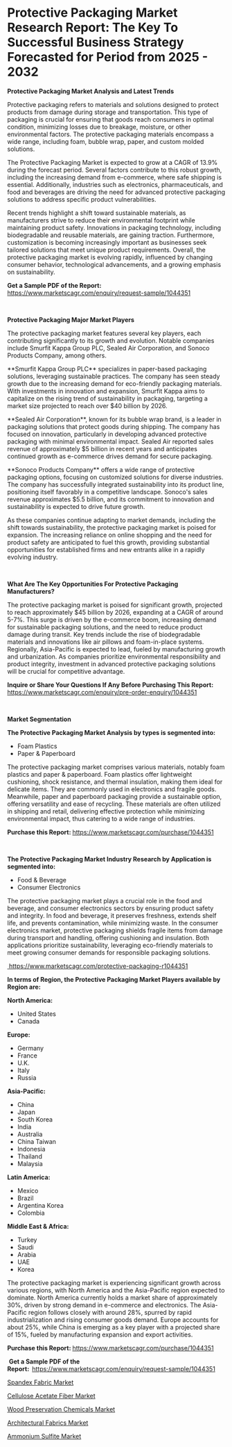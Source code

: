<p><h1>Protective Packaging Market Research Report: The Key To Successful Business Strategy Forecasted for Period from 2025 - 2032</h1></p><p><strong>Protective Packaging Market Analysis and Latest Trends</strong></p>
<p><p>Protective packaging refers to materials and solutions designed to protect products from damage during storage and transportation. This type of packaging is crucial for ensuring that goods reach consumers in optimal condition, minimizing losses due to breakage, moisture, or other environmental factors. The protective packaging materials encompass a wide range, including foam, bubble wrap, paper, and custom molded solutions.</p><p>The Protective Packaging Market is expected to grow at a CAGR of 13.9% during the forecast period. Several factors contribute to this robust growth, including the increasing demand from e-commerce, where safe shipping is essential. Additionally, industries such as electronics, pharmaceuticals, and food and beverages are driving the need for advanced protective packaging solutions to address specific product vulnerabilities.</p><p>Recent trends highlight a shift toward sustainable materials, as manufacturers strive to reduce their environmental footprint while maintaining product safety. Innovations in packaging technology, including biodegradable and reusable materials, are gaining traction. Furthermore, customization is becoming increasingly important as businesses seek tailored solutions that meet unique product requirements. Overall, the protective packaging market is evolving rapidly, influenced by changing consumer behavior, technological advancements, and a growing emphasis on sustainability.</p></p>
<p><strong>Get a Sample PDF of the Report:&nbsp;</strong> <a href="https://www.marketscagr.com/enquiry/request-sample/1044351?utm_campaign=1868&utm_medium=2&utm_source=Github&utm_content=ia&utm_term=31032025&utm_id=protective-packaging">https://www.marketscagr.com/enquiry/request-sample/1044351</a></p>
<p>&nbsp;</p>
<p><strong>Protective Packaging Major Market Players</strong></p>
<p><p>The protective packaging market features several key players, each contributing significantly to its growth and evolution. Notable companies include Smurfit Kappa Group PLC, Sealed Air Corporation, and Sonoco Products Company, among others.</p><p>**Smurfit Kappa Group PLC** specializes in paper-based packaging solutions, leveraging sustainable practices. The company has seen steady growth due to the increasing demand for eco-friendly packaging materials. With investments in innovation and expansion, Smurfit Kappa aims to capitalize on the rising trend of sustainability in packaging, targeting a market size projected to reach over $40 billion by 2026.</p><p>**Sealed Air Corporation**, known for its bubble wrap brand, is a leader in packaging solutions that protect goods during shipping. The company has focused on innovation, particularly in developing advanced protective packaging with minimal environmental impact. Sealed Air reported sales revenue of approximately $5 billion in recent years and anticipates continued growth as e-commerce drives demand for secure packaging.</p><p>**Sonoco Products Company** offers a wide range of protective packaging options, focusing on customized solutions for diverse industries. The company has successfully integrated sustainability into its product line, positioning itself favorably in a competitive landscape. Sonoco's sales revenue approximates $5.5 billion, and its commitment to innovation and sustainability is expected to drive future growth.</p><p>As these companies continue adapting to market demands, including the shift towards sustainability, the protective packaging market is poised for expansion. The increasing reliance on online shopping and the need for product safety are anticipated to fuel this growth, providing substantial opportunities for established firms and new entrants alike in a rapidly evolving industry.</p></p>
<p>&nbsp;</p>
<p><strong>What Are The Key Opportunities For Protective Packaging Manufacturers?</strong></p>
<p><p>The protective packaging market is poised for significant growth, projected to reach approximately $45 billion by 2026, expanding at a CAGR of around 5-7%. This surge is driven by the e-commerce boom, increasing demand for sustainable packaging solutions, and the need to reduce product damage during transit. Key trends include the rise of biodegradable materials and innovations like air pillows and foam-in-place systems. Regionally, Asia-Pacific is expected to lead, fueled by manufacturing growth and urbanization. As companies prioritize environmental responsibility and product integrity, investment in advanced protective packaging solutions will be crucial for competitive advantage.</p></p>
<p><strong>Inquire or Share Your Questions If Any Before Purchasing This Report:</strong> <a href="https://www.marketscagr.com/enquiry/pre-order-enquiry/1044351?utm_campaign=1868&utm_medium=2&utm_source=Github&utm_content=ia&utm_term=31032025&utm_id=protective-packaging">https://www.marketscagr.com/enquiry/pre-order-enquiry/1044351</a></p>
<p>&nbsp;</p>
<p><strong>Market Segmentation</strong></p>
<p><strong>The Protective Packaging Market Analysis by types is segmented into:</strong></p>
<p><ul><li>Foam Plastics</li><li>Paper & Paperboard</li></ul></p>
<p><p>The protective packaging market comprises various materials, notably foam plastics and paper & paperboard. Foam plastics offer lightweight cushioning, shock resistance, and thermal insulation, making them ideal for delicate items. They are commonly used in electronics and fragile goods. Meanwhile, paper and paperboard packaging provide a sustainable option, offering versatility and ease of recycling. These materials are often utilized in shipping and retail, delivering effective protection while minimizing environmental impact, thus catering to a wide range of industries.</p></p>
<p><strong>Purchase this Report:&nbsp;</strong><a href="https://www.marketscagr.com/purchase/1044351?utm_campaign=1868&utm_medium=2&utm_source=Github&utm_content=ia&utm_term=31032025&utm_id=protective-packaging">https://www.marketscagr.com/purchase/1044351</a></p>
<p>&nbsp;</p>
<p><strong>The Protective Packaging Market Industry Research by Application is segmented into:</strong></p>
<p><ul><li>Food & Beverage</li><li>Consumer Electronics</li></ul></p>
<p><p>The protective packaging market plays a crucial role in the food and beverage, and consumer electronics sectors by ensuring product safety and integrity. In food and beverage, it preserves freshness, extends shelf life, and prevents contamination, while minimizing waste. In the consumer electronics market, protective packaging shields fragile items from damage during transport and handling, offering cushioning and insulation. Both applications prioritize sustainability, leveraging eco-friendly materials to meet growing consumer demands for responsible packaging solutions.</p></p>
<p><a href="https://www.marketscagr.com/protective-packaging-r1044351?utm_campaign=1868&utm_medium=2&utm_source=Github&utm_content=ia&utm_term=31032025&utm_id=protective-packaging">&nbsp;https://www.marketscagr.com/protective-packaging-r1044351</a></p>
<p><strong>In terms of Region, the Protective Packaging Market Players available by Region are:</strong></p>
<p>
    <p> <strong> North America: </strong>
        <ul>
            <li>United States</li>
            <li>Canada</li>
        </ul>
        </p> 
    <p> <strong> Europe: </strong>
        <ul>
            <li>Germany</li>
            <li>France</li>
            <li>U.K.</li>
            <li>Italy</li>
            <li>Russia</li>
        </ul>
        </p> 
    <p> <strong> Asia-Pacific: </strong>
        <ul>
            <li>China</li>
            <li>Japan</li>
            <li>South Korea</li>
            <li>India</li>
            <li>Australia</li>
            <li>China Taiwan</li>
            <li>Indonesia</li>
            <li>Thailand</li>
            <li>Malaysia</li>
        </ul>
        </p> 
    <p> <strong> Latin America: </strong>
        <ul>
            <li>Mexico</li>
            <li>Brazil</li>
            <li>Argentina Korea</li>
            <li>Colombia</li>
        </ul>
        </p> 
    <p> <strong> Middle East & Africa: </strong>
        <ul>
            <li>Turkey</li>
            <li>Saudi</li>
            <li>Arabia</li>
            <li>UAE</li>
            <li>Korea</li>
        </ul>
    </p>
    </p>
<p><p>The protective packaging market is experiencing significant growth across various regions, with North America and the Asia-Pacific region expected to dominate. North America currently holds a market share of approximately 30%, driven by strong demand in e-commerce and electronics. The Asia-Pacific region follows closely with around 28%, spurred by rapid industrialization and rising consumer goods demand. Europe accounts for about 25%, while China is emerging as a key player with a projected share of 15%, fueled by manufacturing expansion and export activities.</p></p>
<p><strong>Purchase this Report: </strong><a href="https://www.marketscagr.com/purchase/1044351?utm_campaign=1868&utm_medium=2&utm_source=Github&utm_content=ia&utm_term=31032025&utm_id=protective-packaging">https://www.marketscagr.com/purchase/1044351</a></p>
<p>&nbsp;<strong>Get a Sample PDF of the Report:&nbsp;&nbsp;</strong><a href="https://www.marketscagr.com/enquiry/request-sample/1044351?utm_campaign=1868&utm_medium=2&utm_source=Github&utm_content=ia&utm_term=31032025&utm_id=protective-packaging">https://www.marketscagr.com/enquiry/request-sample/1044351</a></p>
<p><strong></strong></p>
<p><p><a href="https://github.com/goliareanoyh/Market-Research-Report-List-1/blob/main/spandex-fabric-market.md?utm_campaign=1868&utm_medium=2&utm_source=Github&utm_content=ia&utm_term=31032025&utm_id=protective-packaging">Spandex Fabric Market</a></p><p><a href="https://github.com/aarenlazosw3/Market-Research-Report-List-1/blob/main/cellulose-acetate-fiber-market.md?utm_campaign=1868&utm_medium=2&utm_source=Github&utm_content=ia&utm_term=31032025&utm_id=protective-packaging">Cellulose Acetate Fiber Market</a></p><p><a href="https://github.com/naanaafranxu/Market-Research-Report-List-1/blob/main/wood-preservation-chemicals-market.md?utm_campaign=1868&utm_medium=2&utm_source=Github&utm_content=ia&utm_term=31032025&utm_id=protective-packaging">Wood Preservation Chemicals Market</a></p><p><a href="https://github.com/knazsdadeyvw/Market-Research-Report-List-1/blob/main/architectural-fabrics-market.md?utm_campaign=1868&utm_medium=2&utm_source=Github&utm_content=ia&utm_term=31032025&utm_id=protective-packaging">Architectural Fabrics Market</a></p><p><a href="https://github.com/RickHolmes3/Market-Research-Report-List-7/blob/main/ammonium-sulfite-market.md?utm_campaign=1868&utm_medium=2&utm_source=Github&utm_content=ia&utm_term=31032025&utm_id=protective-packaging">Ammonium Sulfite Market</a></p></p>
